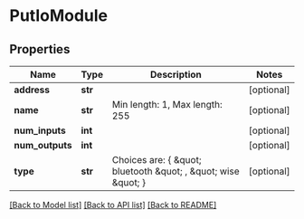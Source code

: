 # PutIoModule

## Properties
Name | Type | Description | Notes
------------ | ------------- | ------------- | -------------
**address** | **str** |  | [optional] 
**name** | **str** | Min length: 1, Max length: 255 | [optional] 
**num_inputs** | **int** |  | [optional] 
**num_outputs** | **int** |  | [optional] 
**type** | **str** | Choices are: { \&quot; bluetooth \&quot; , \&quot; wise \&quot; } | [optional] 

[[Back to Model list]](../README.md#documentation-for-models) [[Back to API list]](../README.md#documentation-for-api-endpoints) [[Back to README]](../README.md)

